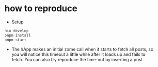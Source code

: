 # how to reproduce

- Setup

```bash
nix develop
pnpm install
pnpm start
```

- The hApp makes an initial zome call when it starts to fetch all posts, so you will notice this timeout a little while after it loads up and fails to fetch. You can also try reproduce the time-out by inserting a post.
